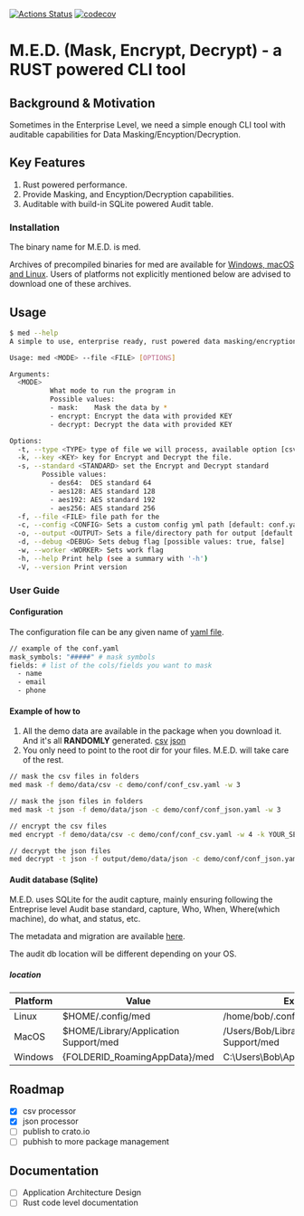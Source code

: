 [![Actions Status](https://github.com/jayhuang75/rust-cli-med/workflows/ci/badge.svg)](https://github.com/jayhuang75/rust-cli-med/actions) [![codecov](https://codecov.io/gh/jayhuang75/rust-cli-med/branch/main/graph/badge.svg?token=Z1LMSs2tQC)](https://codecov.io/gh/jayhuang75/rust-cli-med)

# M.E.D. (Mask, Encrypt, Decrypt) - a RUST powered CLI tool

## Background & Motivation

Sometimes in the Enterprise Level, we need a simple enough CLI tool with auditable capabilities for Data Masking/Encyption/Decryption.

## Key Features

1. Rust powered performance.
2. Provide Masking, and Encyption/Decryption capabilities.
3. Auditable with build-in SQLite powered Audit table.

### Installation

The binary name for M.E.D. is med.

Archives of precompiled binaries for med are available for [Windows, macOS and Linux](https://github.com/jayhuang75/rust-cli-med/releases). Users of platforms not explicitly mentioned below are advised to download one of these archives.

## Usage

```bash
$ med --help
A simple to use, enterprise ready, rust powered data masking/encryption/decription cli tool

Usage: med <MODE> --file <FILE> [OPTIONS]

Arguments:
  <MODE>
          What mode to run the program in
          Possible values:
          - mask:    Mask the data by *
          - encrypt: Encrypt the data with provided KEY
          - decrypt: Decrypt the data with provided KEY

Options:
  -t, --type <TYPE> type of file we will process, available option [csv, json] [default: csv]
  -k, --key <KEY> key for Encrypt and Decrypt the file.
  -s, --standard <STANDARD> set the Encrypt and Decrypt standard
        Possible values:
          - des64:  DES standard 64
          - aes128: AES standard 128
          - aes192: AES standard 192
          - aes256: AES standard 256
  -f, --file <FILE> file path for the
  -c, --config <CONFIG> Sets a custom config yml path [default: conf.yaml]
  -o, --output <OUTPUT> Sets a file/directory path for output [default: output]
  -d, --debug <DEBUG> Sets debug flag [possible values: true, false]
  -w, --worker <WORKER> Sets work flag
  -h, --help Print help (see a summary with '-h')
  -V, --version Print version
```

### User Guide

#### Configuration

The configuration file can be any given name of [yaml file](demo/conf/conf_json.yaml).

```bash
// example of the conf.yaml
mask_symbols: "#####" # mask symbols
fields: # list of the cols/fields you want to mask 
  - name
  - email
  - phone
```

#### Example of how to

1. All the demo data are available in the package when you download it. And it's all **RANDOMLY** generated. [csv](demo/data/csv/random_data.csv) [json](demo/data/json/generated.json)
2. You only need to point to the root dir for your files. M.E.D. will take care of the rest.

```bash
// mask the csv files in folders
med mask -f demo/data/csv -c demo/conf/conf_csv.yaml -w 3

// mask the json files in folders
med mask -t json -f demo/data/json -c demo/conf/conf_json.yaml -w 3

// encrypt the csv files 
med encrypt -f demo/data/csv -c demo/conf/conf_csv.yaml -w 4 -k YOUR_SECRET -s des64

// decrypt the json files 
med decrypt -t json -f output/demo/data/json -c demo/conf/conf_json.yaml -w 5 -k YOUR_SECRET -s des64

```

#### Audit database (Sqlite)

M.E.D. uses SQLite for the audit capture, mainly ensuring following the Entreprise level Audit base standard, capture, Who, When, Where(which machine), do what, and status, etc.

The metadata and migration are available [here](audit/migrations/20230512195802_audit_sqlite_datastore.up.sql).

The audit db location will be different depending on your OS.

##### location

| Platform  |  Value |    Example      |
| ------------- | ------------- | ------------- |
| Linux  | $HOME/.config/med  | /home/bob/.config/med |
| MacOS  | $HOME/Library/Application Support/med  | /Users/Bob/Library/Application Support/med |
| Windows  | {FOLDERID_RoamingAppData}/med  | C:\Users\Bob\AppData\Roaming\med |

## Roadmap

- [X] csv processor
- [X] json processor
- [ ] publish to crato.io
- [ ] pubhish to more package management

## Documentation

- [ ] Application Architecture Design
- [ ] Rust code level documentation
